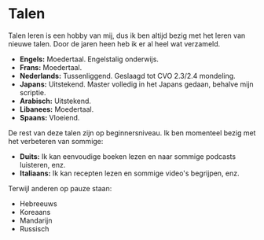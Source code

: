# Talen
Talen leren is een hobby van mij, dus ik ben altijd bezig met het leren van nieuwe talen. Door de jaren heen heb ik er al heel wat verzameld.

- **Engels:** Moedertaal. Engelstalig onderwijs.
- **Frans:** Moedertaal.
- **Nederlands:** Tussenliggend. Geslaagd tot CVO 2.3/2.4 mondeling.
- **Japans:** Uitstekend. Master volledig in het Japans gedaan, behalve mijn scriptie.
- **Arabisch:** Uitstekend.
- **Libanees:** Moedertaal.
- **Spaans:** Vloeiend.

De rest van deze talen zijn op beginnersniveau. Ik ben momenteel bezig met het verbeteren van sommige:

- **Duits:** Ik kan eenvoudige boeken lezen en naar sommige podcasts luisteren, enz.
- **Italiaans:** Ik kan recepten lezen en sommige video's begrijpen, enz.

Terwijl anderen op pauze staan:

- Hebreeuws
- Koreaans
- Mandarijn
- Russisch
